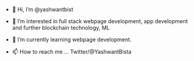 - 👋 Hi, I’m @yashwantbist
- 👀 I’m interested in full stack webpage development, app development and further blockchain technology, ML
- 🌱 I’m currently learning webpage development.

- 📫 How to reach me ... Twitter/@YashwantBista

<!---
yashwantbist/yashwantbist is a ✨ special ✨ repository because its `README.md` (this file) appears on your GitHub profile.
You can click the Preview link to take a look at your changes.
--->
